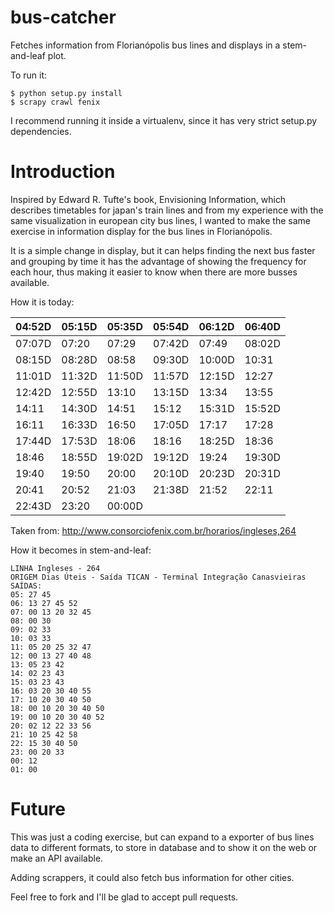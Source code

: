 bus-catcher
===========

Fetches information from Florianópolis bus lines and displays in a stem-and-leaf plot.

To run it:

```
$ python setup.py install
$ scrapy crawl fenix
```

I recommend running it inside a virtualenv, since it has very strict setup.py dependencies.

Introduction
============

Inspired by Edward R. Tufte's book, Envisioning Information, which describes timetables
for japan's train lines and from my experience with the same visualization in european city
bus lines, I wanted to make the same exercise in information display for the bus lines in
Florianópolis.

It is a simple change in display, but it can helps finding the next bus faster and grouping
by time it has the advantage of showing the frequency for each hour, thus making it easier
to know when there are more busses available.

How it is today:

| 04:52D | 05:15D | 05:35D | 05:54D | 06:12D | 06:40D |
|--------|--------|--------|--------|--------|--------|
| 07:07D | 07:20  | 07:29  | 07:42D | 07:49  | 08:02D |
| 08:15D | 08:28D | 08:58  | 09:30D | 10:00D | 10:31  | 
| 11:01D | 11:32D | 11:50D | 11:57D | 12:15D | 12:27  |
| 12:42D | 12:55D | 13:10  | 13:15D | 13:34  | 13:55  |
| 14:11  | 14:30D | 14:51  | 15:12  | 15:31D | 15:52D |
| 16:11  | 16:33D | 16:50  | 17:05D | 17:17  | 17:28  | 
| 17:44D | 17:53D | 18:06  | 18:16  | 18:25D | 18:36  |
| 18:46  | 18:55D | 19:02D | 19:12D | 19:24  | 19:30D | 
| 19:40  | 19:50  | 20:00  | 20:10D | 20:23D | 20:31D | 
| 20:41  | 20:52  | 21:03  | 21:38D | 21:52  | 22:11  |
| 22:43D | 23:20  | 00:00D |

Taken from: http://www.consorciofenix.com.br/horarios/ingleses,264

How it becomes in stem-and-leaf:

```
LINHA Ingleses - 264
ORIGEM Dias Úteis - Saída TICAN - Terminal Integração Canasvieiras
SAÍDAS:
05: 27 45
06: 13 27 45 52
07: 00 13 20 32 45
08: 00 30
09: 02 33
10: 03 33
11: 05 20 25 32 47
12: 00 13 27 40 48
13: 05 23 42
14: 02 23 43
15: 03 23 43
16: 03 20 30 40 55
17: 10 20 30 40 50
18: 00 10 20 30 40 50
19: 00 10 20 30 40 52
20: 02 12 22 33 56
21: 10 25 42 58
22: 15 30 40 50
23: 00 20 33
00: 12
01: 00
```

Future
======

This was just a coding exercise, but can expand to a exporter of bus lines data to different
formats, to store in database and to show it on the web or make an API available.

Adding scrappers, it could also fetch bus information for other cities.

Feel free to fork and I'll be glad to accept pull requests.
